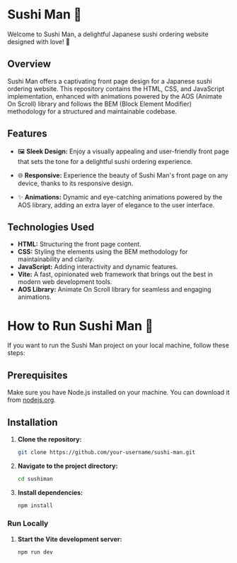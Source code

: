 # Sushi Man 🍣

Welcome to Sushi Man, a delightful Japanese sushi ordering website designed with love! 🎉

## Overview

Sushi Man offers a captivating front page design for a Japanese sushi ordering website. This repository contains the HTML, CSS, and JavaScript implementation, enhanced with animations powered by the AOS (Animate On Scroll) library and follows the BEM (Block Element Modifier) methodology for a structured and maintainable codebase.

## Features

- 🖼️ **Sleek Design:** Enjoy a visually appealing and user-friendly front page that sets the tone for a delightful sushi ordering experience.

- 🌐 **Responsive:** Experience the beauty of Sushi Man's front page on any device, thanks to its responsive design.

- ✨ **Animations:** Dynamic and eye-catching animations powered by the AOS library, adding an extra layer of elegance to the user interface.

## Technologies Used

- **HTML:** Structuring the front page content.
- **CSS:** Styling the elements using the BEM methodology for maintainability and clarity.
- **JavaScript:** Adding interactivity and dynamic features.
- **Vite:** A fast, opinionated web framework that brings out the best in modern web development tools.
- **AOS Library:** Animate On Scroll library for seamless and engaging animations.
   
# How to Run Sushi Man 🍣

If you want to run the Sushi Man project on your local machine, follow these steps:

## Prerequisites

Make sure you have Node.js installed on your machine. You can download it from [nodejs.org](https://nodejs.org/).

## Installation

1. **Clone the repository:**
   ```bash
   git clone https://github.com/your-username/sushi-man.git
   
1. **Navigate to the project directory:**
   ```bash
   cd sushiman

1. **Install dependencies:**
   ```bash
   npm install

### Run Locally
1. **Start the Vite development server:**
   ```bash
   npm run dev



